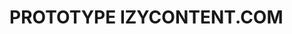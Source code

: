 # PROTOTYPE IZYCONTENT.COM

<!-- so this is just a prototype so i want to focus on the main feature.
What i want is just to be able to click a button and receive ten images with
10 AI generated text (probably like développement personnel shit) -->

<!--
------- TO DO  -------
[X] connect with the creatomate
[X] generate an image with the canva
[X] connect with openAI or any free LLM i can find
[X] first we click the button
[X] then we show the 10 AI sentences generated
[X] on click on the wanted sentences -> we create the videos
[X] set up a proto front end
[X] set up vercel
[X] set up the db
[X] set up the authentication
[X] push the user data to the db
[X] set up stripe
[] create 3 type of abonnements and connect them to the ui
[] set the user role related to the abonnement in the db
[] add the product ID from stripe to the tier table and call it in the buy server action
[] limit access to video creation in function of the role
[] generate the production stripe keys (all the env variables but also the products api)
[] set up the project
-->
